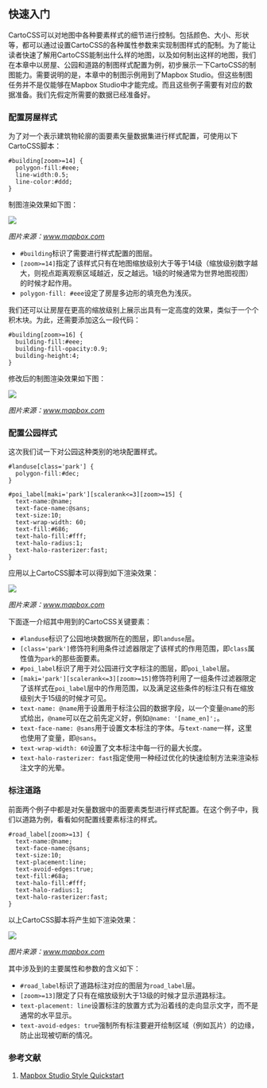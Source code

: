 ## 快速入门

CartoCSS可以对地图中各种要素样式的细节进行控制。包括颜色、大小、形状等，都可以通过设置CartoCSS的各种属性参数来实现制图样式的配制。为了能让读者快速了解用CartoCSS能制出什么样的地图，以及如何制出这样的地图，我们在本章中以房屋、公园和道路的制图样式配置为例，初步展示一下CartoCSS的制图能力。需要说明的是，本章中的制图示例用到了Mapbox Studio。但这些制图任务并不是仅能够在Mapbox Studio中才能完成。而且这些例子需要有对应的数据准备。我们先假定所需要的数据已经准备好。

### 配置房屋样式

为了对一个表示建筑物轮廓的面要素矢量数据集进行样式配置，可使用以下CartoCSS脚本：

	
	#building[zoom>=14] {
	  polygon-fill:#eee;
	  line-width:0.5;
	  line-color:#ddd;
	}
	

制图渲染效果如下图：

![](https://cloud.githubusercontent.com/assets/83384/3870305/ba0d0a6a-20c7-11e4-9454-a751319ca7e2.png)

_图片来源：www.mapbox.com_

- `#building`标识了需要进行样式配置的图层。
- `[zoom>=14]`指定了该样式只有在地图缩放级别大于等于14级（缩放级别数字越大，则视点距离观察区域越近，反之越远。1级的时候通常为世界地图视图）的时候才起作用。
- `polygon-fill: #eee`设定了房屋多边形的填充色为浅灰。

我们还可以让房屋在更高的缩放级别上展示出具有一定高度的效果，类似于一个个积木块。为此，还需要添加这么一段代码：

	
	#building[zoom>=16] {
	  building-fill:#eee;
	  building-fill-opacity:0.9;
	  building-height:4;
	}
	

修改后的制图渲染效果如下图：

![](https://cloud.githubusercontent.com/assets/83384/3870329/bceff796-20c8-11e4-8ff2-23bf7b374bff.png)

_图片来源：www.mapbox.com_

### 配置公园样式

这次我们试一下对公园这种类别的地块配置样式。

	
	#landuse[class='park'] {
	  polygon-fill:#dec;
	}
	
	#poi_label[maki='park'][scalerank<=3][zoom>=15] {
	  text-name:@name;
	  text-face-name:@sans;
	  text-size:10;
	  text-wrap-width: 60;
	  text-fill:#686;
	  text-halo-fill:#fff;
	  text-halo-radius:1;
	  text-halo-rasterizer:fast;
	}
	

应用以上CartoCSS脚本可以得到如下渲染效果：

![](https://cloud.githubusercontent.com/assets/83384/3870363/c7b51674-20c9-11e4-8393-9da2f75b5d67.png)

_图片来源：www.mapbox.com_

下面逐一介绍其中用到的CartoCSS关键要素：

- `#landuse`标识了公园地块数据所在的图层，即`landuse`层。
- `[class='park']`修饰符利用条件过滤器限定了该样式的作用范围，即`class`属性值为`park`的那些面要素。
- `#poi_label`标识了用于对公园进行文字标注的图层，即`poi_label`层。
- `[maki='park'][scalerank<=3][zoom>=15]`修饰符利用了一组条件过滤器限定了该样式在`poi_label`层中的作用范围，以及满足这些条件的标注只有在缩放级别大于15级的时候才可见。
- `text-name: @name`用于设置用于标注公园的数据字段，以一个变量`@name`的形式给出，`@name`可以在之前先定义好，例如`@name: '[name_en]';`。
- `text-face-name: @sans`用于设置文本标注的字体。与`text-name`一样，这里也使用了变量，即`@sans`。
- `text-wrap-width: 60`设置了文本标注中每一行的最大长度。
- `text-halo-rasterizer: fast`指定使用一种经过优化的快速绘制方法来渲染标注文字的光晕。

### 标注道路

前面两个例子中都是对矢量数据中的面要素类型进行样式配置。在这个例子中，我们以道路为例，看看如何配置线要素标注的样式。

	
	#road_label[zoom>=13] {
	  text-name:@name;
	  text-face-name:@sans;
	  text-size:10;
	  text-placement:line;
	  text-avoid-edges:true;
	  text-fill:#68a;
	  text-halo-fill:#fff;
	  text-halo-radius:1;
	  text-halo-rasterizer:fast;
	}
	

以上CartoCSS脚本将产生如下渲染效果：

![](https://cloud.githubusercontent.com/assets/83384/3870380/23717e70-20cb-11e4-99f5-68a80914a0ce.png)

_图片来源：www.mapbox.com_

其中涉及到的主要属性和参数的含义如下：

- `#road_label`标识了道路标注对应的图层为`road_label`层。
- `[zoom>=13]`限定了只有在缩放级别大于13级的时候才显示道路标注。
- `text-placement: line`设置标注的放置方式为沿着线的走向显示文字，而不是通常的水平显示。
- `text-avoid-edges: true`强制所有标注要避开绘制区域（例如瓦片）的边缘，防止出现被切断的情况。

### 参考文献

1. [Mapbox Studio Style Quickstart](https://www.mapbox.com/mapbox-studio/style-quickstart/)
